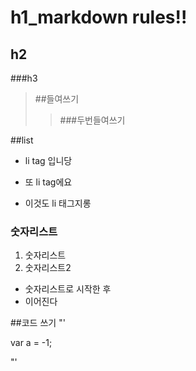 # h1_markdown rules!!
## h2
###h3
> ##들여쓰기
>> ###두번들여쓰기

##list
* li tag 입니당
+ 또 li tag에요
- 이것도 li 태그지롱
### 숫자리스트
1. 숫자리스트
2. 숫자리스트2
* 숫자리스트로 시작한 후
* 이어진다


##코드 쓰기
"'

var a = -1;

"'
